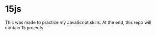 # 15js
This was made to practice my JavaScript skills. At the end, this repo will contain 15 projects
